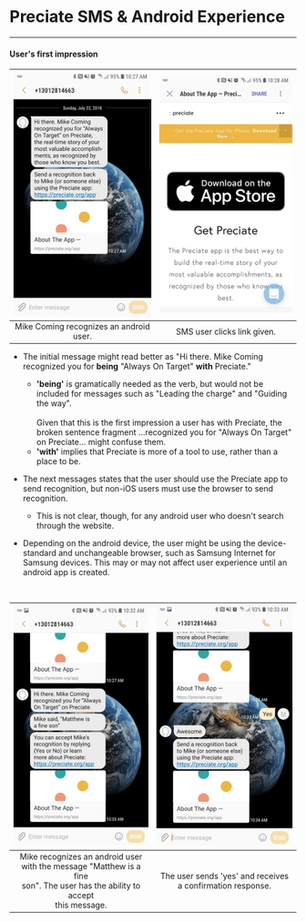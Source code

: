 [comment]: # "the following links are to matthew coming's github remote repository. They were generated through a series of regexs and Vim magic."

[AboutTheAppBug1.jpg]: https://raw.githubusercontent.com/matthewcoming/Mattoc/develop/preciateFeedback/androidSmsScreenshots/AboutTheAppBug1.jpg
[AboutTheAppBug2.jpg]: https://raw.githubusercontent.com/matthewcoming/Mattoc/develop/preciateFeedback/androidSmsScreenshots/AboutTheAppBug2.jpg
[AboutTheAppBug3.jpg]: https://raw.githubusercontent.com/matthewcoming/Mattoc/develop/preciateFeedback/androidSmsScreenshots/AboutTheAppBug3.jpg
[fineSonRecog.jpg]: https://raw.githubusercontent.com/matthewcoming/Mattoc/develop/preciateFeedback/androidSmsScreenshots/FineSonRecog.jpg
[acceptFineSonRecog.jpg]: https://raw.githubusercontent.com/matthewcoming/Mattoc/develop/preciateFeedback/androidSmsScreenshots/acceptFineSonRecog.jpg
[answerSendRecognition.jpg]: https://raw.githubusercontent.com/matthewcoming/Mattoc/develop/preciateFeedback/androidSmsScreenshots/answerSendRecognition.jpg
[bottomSiteIndex.jpg]: https://raw.githubusercontent.com/matthewcoming/Mattoc/develop/preciateFeedback/androidSmsScreenshots/bottomSiteIndex.jpg
[contactButton.jpg]: https://raw.githubusercontent.com/matthewcoming/Mattoc/develop/preciateFeedback/androidSmsScreenshots/contactButton.jpg
[contactPage.jpg]: https://raw.githubusercontent.com/matthewcoming/Mattoc/develop/preciateFeedback/androidSmsScreenshots/contactPage.jpg
[crazyWaysRecog.jpg]: https://raw.githubusercontent.com/matthewcoming/Mattoc/develop/preciateFeedback/androidSmsScreenshots/crazyWaysRecog.jpg
[declineCrazyWays.jpg]: https://raw.githubusercontent.com/matthewcoming/Mattoc/develop/preciateFeedback/androidSmsScreenshots/declineCrazyWays.jpg
[filledRecognition.jpg]: https://raw.githubusercontent.com/matthewcoming/Mattoc/develop/preciateFeedback/androidSmsScreenshots/filledRecognition.jpg
[firstClickLink.jpg]: https://raw.githubusercontent.com/matthewcoming/Mattoc/develop/preciateFeedback/androidSmsScreenshots/firstClickLink.jpg
[helpSms.jpg]: https://raw.githubusercontent.com/matthewcoming/Mattoc/develop/preciateFeedback/androidSmsScreenshots/helpSms.jpg
[initRecog.jpg]: https://raw.githubusercontent.com/matthewcoming/Mattoc/develop/preciateFeedback/androidSmsScreenshots/initRecog.jpg
[myProfile.jpg]: https://raw.githubusercontent.com/matthewcoming/Mattoc/develop/preciateFeedback/androidSmsScreenshots/myProfile.jpg
[optionsMenu.jpg]: https://raw.githubusercontent.com/matthewcoming/Mattoc/develop/preciateFeedback/androidSmsScreenshots/optionsMenu.jpg
[responseRecognition.jpg]: https://raw.githubusercontent.com/matthewcoming/Mattoc/develop/preciateFeedback/androidSmsScreenshots/responseRecognition.jpg
[searchSendRecognition.jpg]: https://raw.githubusercontent.com/matthewcoming/Mattoc/develop/preciateFeedback/androidSmsScreenshots/searchSendRecognition.jpg
[smsProfileLink.jpg]: https://raw.githubusercontent.com/matthewcoming/Mattoc/develop/preciateFeedback/androidSmsScreenshots/smsProfileLink.jpg
[userSupportPage.jpg]: https://raw.githubusercontent.com/matthewcoming/Mattoc/develop/preciateFeedback/androidSmsScreenshots/userSupportPage.jpg

# Preciate SMS & Android Experience
---
#### User's first impression
| ![fail url][initRecog.jpg] | ![failed url][firstClickLink.jpg]
| :---: 	| :---:
|Mike Coming recognizes an android user. | SMS user clicks link given.


* The initial message might read better as "Hi there. Mike Coming recognized you for **being** "Always On Target" **with** Preciate."
    * **'being'** is gramatically needed as the verb, but would not be included for messages such as "Leading the charge" and "Guiding the way".<br><br> Given that this is the first impression a user has with Preciate, the broken sentence fragment ...recognized you for "Always On Target" on Preciate... might confuse them.
    * **'with'** implies that Preciate is more of a tool to use, rather than a place to be.

* The next messages states that the user should use the Preciate app to send recognition, but non-iOS users must use the browser to send recognition.
    * This is not clear, though, for any android user who doesn't search through the website.

* Depending on the android device, the user might be using the device-standard and unchangeable browser, such as Samsung Internet for Samsung devices. This may or may not affect user experience until an android app is created.

<br>

| ![failed url][fineSonRecog.jpg] | ![failed url][acceptFineSonRecog.jpg]
| :---: | :---:
|Mike recognizes an android user <br> with the message "Matthew is a fine <br> son". The user has the ability to accept<br> this message. | The user sends 'yes' and receives <br> a confirmation response.

